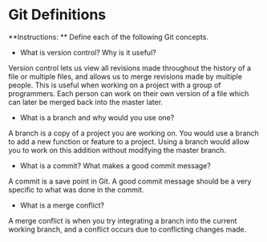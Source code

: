 # Git Definitions

**Instructions: ** Define each of the following Git concepts.

* What is version control?  Why is it useful?

Version control lets us view all revisions made throughout the history of a file or multiple files, and allows us to merge revisions made by multiple people. This is useful when working on a project with a group of programmers. Each person can work on their own version of a file which can later be merged back into the master later.

* What is a branch and why would you use one?

A branch is a copy of a project you are working on. You would use a branch to add a new function or feature to a project. Using a branch would allow you to work on this addition without modifying the master branch.

* What is a commit? What makes a good commit message?

A commit is a save point in Git. A good commit message should be a very specific to what was done in the commit.

* What is a merge conflict?

A merge conflict is when you try integrating a branch into the current working branch, and a conflict occurs due to conflicting changes made.